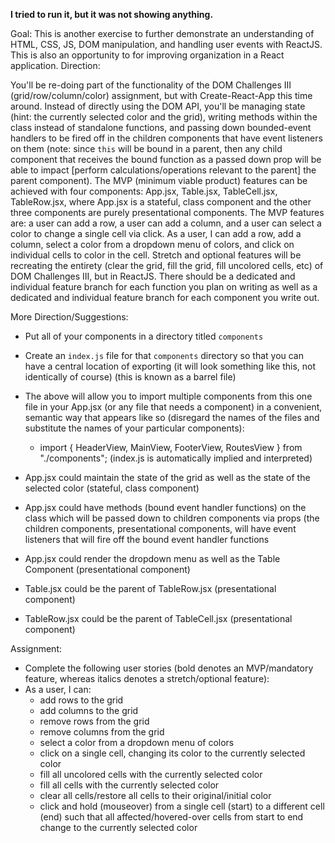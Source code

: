 <b>I tried to run it, but it was not showing anything.</b>

Goal:
This is another exercise to further demonstrate an understanding of HTML, CSS, JS, DOM manipulation, and handling user events with ReactJS. This is also an opportunity to for improving organization in a React application.
Direction:

You'll be re-doing part of the functionality of the DOM Challenges III (grid/row/column/color) assignment, but with Create-React-App this time around. Instead of directly using the DOM API, you'll be managing state (hint: the currently selected color and the grid), writing methods within the class instead of standalone functions, and passing down bounded-event handlers to be fired off in the children components that have event listeners on them (note: since `this` will be bound in a parent, then any child component that receives the bound function as a passed down prop will be able to impact [perform calculations/operations relevant to the parent] the parent component). The MVP (minimum viable product) features can be achieved with four components: App.jsx, Table.jsx, TableCell.jsx, TableRow.jsx, where App.jsx is a stateful, class component and the other three components are purely presentational components. The MVP features are: a user can add a row, a user can add a column, and a user can select a color to change a single cell via click. As a user, I can add a row, add a column, select a color from a dropdown menu of colors, and click on individual cells to color in the cell. Stretch and optional features will be recreating the entirety (clear the grid, fill the grid, fill uncolored cells, etc) of DOM Challenges III, but in ReactJS. There should be a dedicated and individual feature branch for each function you plan on writing as well as a dedicated and individual feature branch for each component you write out.


More Direction/Suggestions:

- Put all of your components in a directory titled `components`
- Create an `index.js` file for that `components` directory so that you can have a central location of exporting (it will look something like this, not identically of course) (this is known as a barrel file)    
- The above will allow you to import multiple components from this one file in your App.jsx (or any file that needs a component) in a convenient, semantic way that appears like so (disregard the names of the files and substitute the names of your particular components):
    - import { HeaderView, MainView, FooterView, RoutesView } from "./components"; (index.js is automatically implied and interpreted)

- App.jsx could maintain the state of the grid as well as the state of the selected color (stateful, class component)
- App.jsx could have methods (bound event handler functions) on the class which will be passed down to children components via props (the children components, presentational components, will have event listeners that will fire off the bound event handler functions
- App.jsx could render the dropdown menu as well as the Table Component (presentational component)
- Table.jsx could be the parent of TableRow.jsx (presentational component)
- TableRow.jsx could be the parent of TableCell.jsx (presentational component)

Assignment:
- Complete the following user stories (bold denotes an MVP/mandatory feature, whereas italics denotes a stretch/optional feature):
- As a user, I can:
    - add rows to the grid
    - add columns to the grid
    - remove rows from the grid
    - remove columns from the grid
    - select a color from a dropdown menu of colors
    - click on a single cell, changing its color to the currently selected color
    - fill all uncolored cells with the currently selected color
    - fill all cells with the currently selected color
    - clear all cells/restore all cells to their original/initial color
    - click and hold (mouseover) from a single cell (start) to a different cell (end) such that all affected/hovered-over cells from start to end change to the currently selected color


